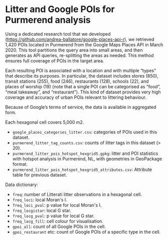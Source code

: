 # Litter and Google POIs for Purmerend analysis

Using a dedicated research tool that we developed (https://github.com/andrea-ballatore/google-places-api-r), we retrieved 1,420 POIs located in Purmerend from the Google Maps Places API in March 2020. This tool partitions the query area into small areas, and then generates as API queries, re-splitting the areas as needed. 
This method ensures full coverage of POIs in the target area. 

Each resulting POI is associated with a location and with multiple “types” that describe its purposes. 
In particular, the dataset includes stores (850), transit stations (255), food (246), restaurants (128), schools (22), and places of worship (19) (note that a single POI can be categorised as “food”, “meal takeaway”, and “restaurant”). 
This kind of dataset provides very high coverage and accuracy of urban POIs relevant to littering behaviour. 

Because of Google’s terms of service, the data is available in aggregated form.

Each hexagonal cell covers 5,000 m2.

- `google_places_categories_litter.csv`: categories of POIs used in this dataset.
- `purmerend_litter_tag_counts.csv`: counts of litter tags in this dataset (> 20).
- `purmerend_litter_pois_hotspot_hexgrid5.gpkg`: litter and POI statistics with hotspot analysis in Purmerend, NL, with geometries in GeoPackage format.
- `purmerend_litter_pois_hotspot_hexgrid5_attributes.csv`: Attribute table for previous dataset.

Data dictionary:
- `freq`: number of Litterati litter observations in a hexagonal cell.
- `freq_loci`: local Moran's I.
- `freq_loci_pval`: p value for local Moran's I.
- `freq_locgistar`: local G star.
- `freq_locg_pval`: p value for local G star.
- `freq_locg_fill`: cell colour for visualisation.
- `gpoi_all`: count of all Google POIs in the cell.
- `gpoi_restaurant` etc: count of Google POIs of a specific type in the cell.

